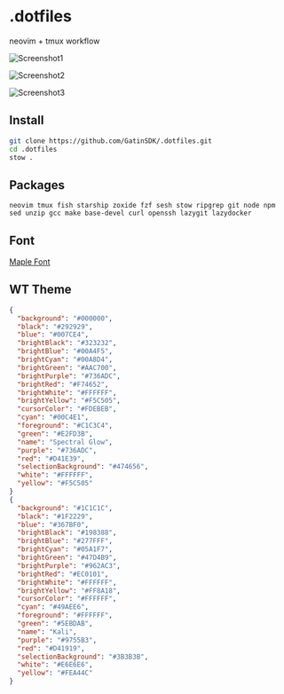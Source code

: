 # .dotfiles
neovim + tmux workflow

![Screenshot1](https://i.imgur.com/x2Ovweg.png) 

![Screenshot2](https://i.imgur.com/pmL05Kf.png) 

![Screenshot3](https://i.imgur.com/S7rUGeJ.png) 

## Install
```bash
git clone https://github.com/GatinSDK/.dotfiles.git
cd .dotfiles
stow .
```

## Packages

``
neovim tmux fish starship zoxide fzf sesh stow ripgrep git node npm sed unzip gcc make base-devel curl openssh lazygit lazydocker
``

## Font
[Maple Font](https://github.com/subframe7536/maple-font)

## WT Theme
```json
{
  "background": "#000000",
  "black": "#292929",
  "blue": "#007CE4",
  "brightBlack": "#323232",
  "brightBlue": "#00A4F5",
  "brightCyan": "#00A8D4",
  "brightGreen": "#AAC700",
  "brightPurple": "#736ADC",
  "brightRed": "#F74652",
  "brightWhite": "#FFFFFF",
  "brightYellow": "#F5C505",
  "cursorColor": "#FDEBEB",
  "cyan": "#00C4E1",
  "foreground": "#C1C3C4",
  "green": "#E2FD3B",
  "name": "Spectral Glow",
  "purple": "#736ADC",
  "red": "#D41E39",
  "selectionBackground": "#474656",
  "white": "#FFFFFF",
  "yellow": "#F5C505"
}
{
  "background": "#1C1C1C",
  "black": "#1F2229",
  "blue": "#367BF0",
  "brightBlack": "#198388",
  "brightBlue": "#277FFF",
  "brightCyan": "#05A1F7",
  "brightGreen": "#47D4B9",
  "brightPurple": "#962AC3",
  "brightRed": "#EC0101",
  "brightWhite": "#FFFFFF",
  "brightYellow": "#FF8A18",
  "cursorColor": "#FFFFFF",
  "cyan": "#49AEE6",
  "foreground": "#FFFFFF",
  "green": "#5EBDAB",
  "name": "Kali",
  "purple": "#9755B3",
  "red": "#D41919",
  "selectionBackground": "#3B3B3B",
  "white": "#E6E6E6",
  "yellow": "#FEA44C"
}


```
